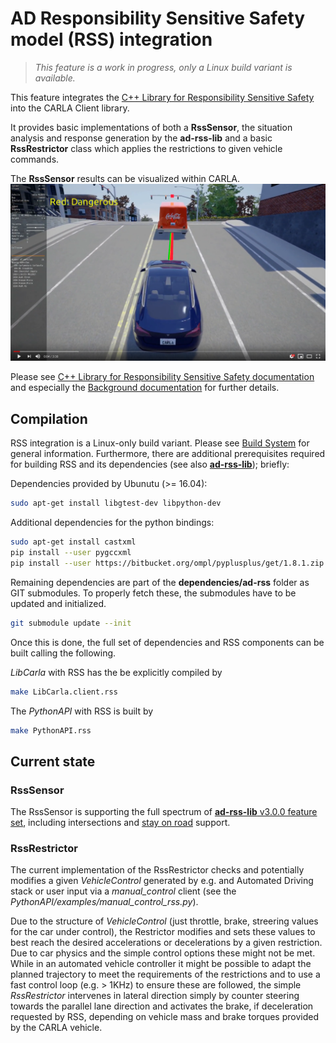 <h1>AD Responsibility Sensitive Safety model (RSS) integration</h1>

> _This feature is a work in progress, only a Linux build variant is available._

This feature integrates the [C++ Library for Responsibility Sensitive Safety](https://github.com/intel/ad-rss-lib) into the CARLA Client library.

It provides basic implementations of both a **RssSensor**, the situation analysis and response generation by the **ad-rss-lib** and a basic **RssRestrictor** class which applies the restrictions to given vehicle commands.

The **RssSensor** results can be visualized within CARLA.
[![RSS sensor in CARLA](img/rss_carla_integration.png)](https://www.youtube.com/watch?v=UxKPXPT2T8Q)

Please see [C++ Library for Responsibility Sensitive Safety documentation](https://intel.github.io/ad-rss-lib/) and especially the [Background documentation](https://intel.github.io/ad-rss-lib/ad_rss/Overview/) for further details.

<h2>Compilation</h2>

RSS integration is a Linux-only build variant.
Please see [Build System](dev/build_system.md) for general information.
Furthermore, there are additional prerequisites required for building RSS and its dependencies (see also [**ad-rss-lib**](https://intel.github.io/ad-rss-lib/BUILDING)); briefly:

Dependencies provided by Ubunutu (>= 16.04):
```sh
sudo apt-get install libgtest-dev libpython-dev
```

Additional dependencies for the python bindings:
```sh
sudo apt-get install castxml
pip install --user pygccxml
pip install --user https://bitbucket.org/ompl/pyplusplus/get/1.8.1.zip
```

Remaining dependencies are part of the **dependencies/ad-rss** folder as GIT submodules. To properly fetch these, the submodules have to be updated and initialized.
```sh
git submodule update --init
```

Once this is done, the full set of dependencies and RSS components can be built calling the following.

_LibCarla_ with RSS has the be explicitly compiled by

```sh
make LibCarla.client.rss
```

The _PythonAPI_ with RSS is built by

```sh
make PythonAPI.rss
```

<h2>Current state</h2>

<h3>RssSensor</h3>

The RssSensor is supporting the full spectrum of [**ad-rss-lib** v3.0.0 feature set](https://intel.github.io/ad-rss-lib/RELEASE_NOTES_AND_DISCLAIMERS), including intersections and [stay on road](https://intel.github.io/ad-rss-lib/ad_rss_map_integration/HandleRoadBoundaries/) support.

<h3>RssRestrictor</h3>

The current implementation of the RssRestrictor checks and potentially modifies a given _VehicleControl_ generated by e.g. and Automated Driving stack or user input via a _manual_control_ client (see the _PythonAPI/examples/manual_control_rss.py_).

Due to the structure of _VehicleControl_ (just throttle, brake, streering values for the car under control), the Restrictor modifies and sets these values to best reach the desired accelerations or decelerations by a given restriction. Due to car physics and the simple control options these might not be met. While in an automated vehicle controller it might be possible to adapt the planned trajectory to meet the requirements of the restrictions and to use a fast control loop (e.g. > 1KHz) to ensure these are followed, the simple _RssRestrictor_ intervenes in lateral direction simply by counter steering towards the parallel lane direction and activates the brake, if deceleration requested by RSS, depending on vehicle mass and brake torques provided by the CARLA vehicle.
